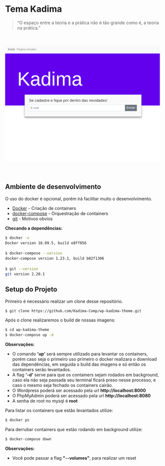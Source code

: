 # Tema Kadima
> “O espaço entre a teoria e a prática não é tão grande como é, a teoria na prática.”

<img style="height: 450px; width: 100%; object-fit: contain" src="https://raw.githubusercontent.com/Kadima-Comp/wp-kadima-theme/master/kadimatheme/screenshot.png">

## Ambiente de desenvolvimento
O uso do docker é opcional, porém irá facilitar muito o desenvolvimento.

* [Docker](https://www.docker.com/) - Criação de containers
* [docker-compose](https://docs.docker.com/compose/) - Orquestração de containers
* [git](https://git-scm.com/) - Motivos obvios

**Checando a dependências:**
```sh
$ docker -v
Docker version 18.09.5, build e8ff056

$ docker-compose --version
docker-compose version 1.23.1, build b02f1306

$ git --version
git version 2.20.1
```

## Setup do Projeto
Primeiro é necessário realizar um clone desse repositório.

```sh
$ git clone https://github.com/Kadima-Comp/wp-kadima-theme.git
```

Após o clone realizaremos o build de nossas imagens:

```sh
$ cd wp-kadima-theme
$ docker-compose up -d
```
**Observações:**
- O comando **'up'** será sempre utilizado para levantar os containers, porém caso seja o primeiro uso primeiro o docker realizara o download das dependências, em seguida o build das imagens e só então os containers serão levantados.
- A flag **'-d'** serve para que os containers sejam rodados em background, caso ela não seja passada seu terminal ficará preso nesse processo, e caso o mesmo seja fechado os containers cairão.
- O Wordpress poderá ser acessado pela url **http://localhost:8000**
- O PhpMyAdmin poderá ser acessado pela url **http://localhost:8080**
- A senha de root no mysql é **root**

Para listar os containers que estão levantados utilize:

```sh
$ docker ps
```

Para derrubar containers que estão rodando em background utilize:

```sh
$ docker-compose down
```
**Observações:**
- Você pode passar a flag **"--volumes"**, para realizar um reset

